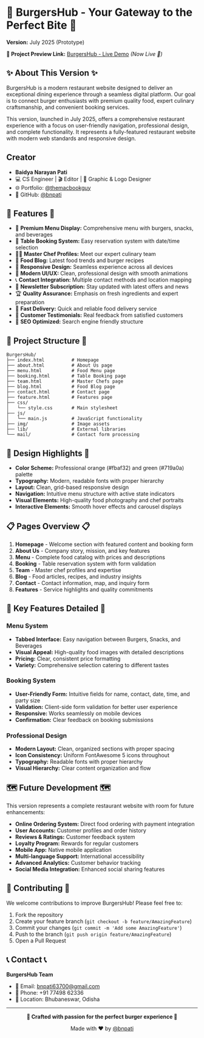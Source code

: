 # 🍔 BurgersHub - Your Gateway to the Perfect Bite 🍔

**Version:** July 2025 (Prototype)

**🔗 Project Preview Link:** 
[BurgersHub - Live Demo]([https://your-domain.com](https://resonant-meerkat-f424e4.netlify.app)) *(Now Live 🎉)*

## ✨ About This Version ✨

BurgersHub is a modern restaurant website designed to deliver an exceptional dining experience through a seamless digital platform. Our goal is to connect burger enthusiasts with premium quality food, expert culinary craftsmanship, and convenient booking services.

This version, launched in July 2025, offers a comprehensive restaurant experience with a focus on user-friendly navigation, professional design, and complete functionality. It represents a fully-featured restaurant website with modern web standards and responsive design.

## Creator

- **Baidya Narayan Pati**
- 💻 CS Engineer | 🎬 Editor | 🎨 Graphic & Logo Designer
- 🌐 Portfolio: [@themacbookguy](https://bento.me/themacbookguy)
- 🔗 GitHub: [@bnpati](https://github.com/bnpati)

## 🚀 Features 🚀

- 🍔 **Premium Menu Display:** Comprehensive menu with burgers, snacks, and beverages
- 📅 **Table Booking System:** Easy reservation system with date/time selection
- 👨‍🍳 **Master Chef Profiles:** Meet our expert culinary team
- 📝 **Food Blog:** Latest food trends and burger recipes
- 📱 **Responsive Design:** Seamless experience across all devices
- 🎨 **Modern UI/UX:** Clean, professional design with smooth animations
- 📞 **Contact Integration:** Multiple contact methods and location mapping
- 🔔 **Newsletter Subscription:** Stay updated with latest offers and news
- 🏆 **Quality Assurance:** Emphasis on fresh ingredients and expert preparation
- 🚚 **Fast Delivery:** Quick and reliable food delivery service
- 💬 **Customer Testimonials:** Real feedback from satisfied customers
- 🎯 **SEO Optimized:** Search engine friendly structure

## 📁 Project Structure 📁

```
BurgersHub/
├── index.html          # Homepage
├── about.html          # About Us page
├── menu.html           # Food Menu page
├── booking.html        # Table Booking page
├── team.html           # Master Chefs page
├── blog.html           # Food Blog page
├── contact.html        # Contact page
├── feature.html        # Features page
├── css/
│   └── style.css       # Main stylesheet
├── js/
│   └── main.js         # JavaScript functionality
├── img/                # Image assets
├── lib/                # External libraries
└── mail/               # Contact form processing
```

## 🎨 Design Highlights 🎨

- **Color Scheme:** Professional orange (#fbaf32) and green (#719a0a) palette
- **Typography:** Modern, readable fonts with proper hierarchy
- **Layout:** Clean, grid-based responsive design
- **Navigation:** Intuitive menu structure with active state indicators
- **Visual Elements:** High-quality food photography and chef portraits
- **Interactive Elements:** Smooth hover effects and carousel displays

## 📋 Pages Overview 📋

1. **Homepage** - Welcome section with featured content and booking form
2. **About Us** - Company story, mission, and key features
3. **Menu** - Complete food catalog with prices and descriptions
4. **Booking** - Table reservation system with form validation
5. **Team** - Master chef profiles and expertise
6. **Blog** - Food articles, recipes, and industry insights
7. **Contact** - Contact information, map, and inquiry form
8. **Features** - Service highlights and quality commitments

## 🌟 Key Features Detailed 🌟

### Menu System
- **Tabbed Interface:** Easy navigation between Burgers, Snacks, and Beverages
- **Visual Appeal:** High-quality food images with detailed descriptions
- **Pricing:** Clear, consistent price formatting
- **Variety:** Comprehensive selection catering to different tastes

### Booking System
- **User-Friendly Form:** Intuitive fields for name, contact, date, time, and party size
- **Validation:** Client-side form validation for better user experience
- **Responsive:** Works seamlessly on mobile devices
- **Confirmation:** Clear feedback on booking submissions

### Professional Design
- **Modern Layout:** Clean, organized sections with proper spacing
- **Icon Consistency:** Uniform FontAwesome 5 icons throughout
- **Typography:** Readable fonts with proper hierarchy
- **Visual Hierarchy:** Clear content organization and flow

## 🗺️ Future Development 🗺️

This version represents a complete restaurant website with room for future enhancements:

- **Online Ordering System:** Direct food ordering with payment integration
- **User Accounts:** Customer profiles and order history
- **Reviews & Ratings:** Customer feedback system
- **Loyalty Program:** Rewards for regular customers
- **Mobile App:** Native mobile application
- **Multi-language Support:** International accessibility
- **Advanced Analytics:** Customer behavior tracking
- **Social Media Integration:** Enhanced social sharing features

## 🤝 Contributing 🤝

We welcome contributions to improve BurgersHub! Please feel free to:

1. Fork the repository
2. Create your feature branch (`git checkout -b feature/AmazingFeature`)
3. Commit your changes (`git commit -m 'Add some AmazingFeature'`)
4. Push to the branch (`git push origin feature/AmazingFeature`)
5. Open a Pull Request

## 📞 Contact 📞

**BurgersHub Team**
- 📧 Email: bnpati63700@gmail.com
- 📱 Phone: +91 77498 62336
- 📍 Location: Bhubaneswar, Odisha

---

<p align="center">
  <strong>🍔 Crafted with passion for the perfect burger experience 🍔</strong>
</p>

<p align="center">
  Made with ❤️ by <a href="https://github.com/bnpati">@bnpati</a>
</p>
